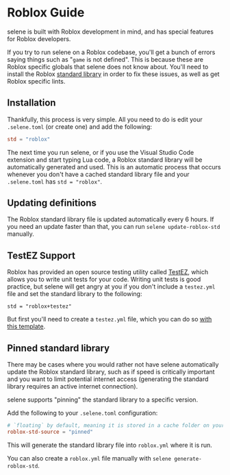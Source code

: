 # Roblox Guide

selene is built with Roblox development in mind, and has special features for Roblox developers.

If you try to run selene on a Roblox codebase, you'll get a bunch of errors saying things such as "`game` is not defined". This is because these are Roblox specific globals that selene does not know about. You'll need to install the Roblox [standard library](./usage/configuration.md) in order to fix these issues, as well as get Roblox specific lints.

## Installation

Thankfully, this process is very simple. All you need to do is edit your `.selene.toml` (or create one) and add the following:

```toml
std = "roblox"
```

The next time you run selene, or if you use the Visual Studio Code extension and start typing Lua code, a Roblox standard library will be automatically generated and used. This is an automatic process that occurs whenever you don't have a cached standard library file and your `.selene.toml` has `std = "roblox"`.

## Updating definitions

The Roblox standard library file is updated automatically every 6 hours. If you need an update faster than that, you can run `selene update-roblox-std` manually.

## TestEZ Support

Roblox has provided an open source testing utility called [TestEZ](https://roblox.github.io/testez/), which allows you to write unit tests for your code. Writing unit tests is good practice, but selene will get angry at you if you don't include a `testez.yml` file and set the standard library to the following:

`std = "roblox+testez"`

But first you'll need to create a `testez.yml` file, which you can do so [with this template](https://gist.github.com/Kampfkarren/f2dddc2ebfa4e0662e44b8702e519c2d).

## Pinned standard library

There may be cases where you would rather not have selene automatically update the Roblox standard library, such as if speed is critically important and you want to limit potential internet access (generating the standard library requires an active internet connection).

selene supports "pinning" the standard library to a specific version.

Add the following to your `.selene.toml` configuration:
```toml
# `floating` by default, meaning it is stored in a cache folder on your system
roblox-std-source = "pinned"
```

This will generate the standard library file into `roblox.yml` where it is run.

You can also create a `roblox.yml` file manually with `selene generate-roblox-std`.
